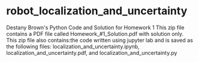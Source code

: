 # robot_localization_and_uncertainty
Destany Brown's Python Code and Solution for Homework 1
This zip file contains a PDF file called Homework_#1_Solution.pdf with solution only. 
This zip file also contains:the code written using jupyter lab and is saved as the following files: localization_and_uncertainty.ipynb, localization_and_uncertainty.pdf, and localization_and_uncertainty.py
